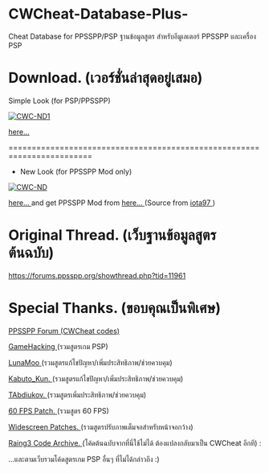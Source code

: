 # CWCheat-Database-Plus-
Cheat Database for PPSSPP/PSP
ฐานข้อมูลสูตร สำหรับอีมูเลเตอร์ PPSSPP และเครื่อง PSP

# Download. (เวอร์ชั่นล่าสุดอยู่เสมอ)

Simple Look (for PSP/PPSSPP)

<a href="https://ibb.co/F5XBf5K"><img src="https://i.ibb.co/1rM9prL/CWC-ND1.png" alt="CWC-ND1" border="0"></a>

<a href="https://github.com/Saramagrean/CWCheat-Database-Plus-/archive/master.zip"> here... </a>

========================================================================

- New Look (for PPSSPP Mod only)

<a href="https://ibb.co/N9JB2gg"><img src="https://i.ibb.co/WkMJvNN/CWC-ND.png" alt="CWC-ND" border="0"></a>

<a href="https://github.com/Saramagrean/CWCheat-Database-Plus-/archive/header.zip"> here... </a> and get PPSSPP Mod from <a href="https://www.facebook.com/PPSSPPManiac/posts/811314306015370"> here... </a> (Source from <a href="https://github.com/iota97/ppssppiota97"> iota97 </a> ) 

# Original Thread. (เว็บฐานข้อมูลสูตรต้นฉบับ)
https://forums.ppsspp.org/showthread.php?tid=11961

# Special Thanks. (ขอบคุณเป็นพิเศษ)

<a href="https://forums.ppsspp.org/forumdisplay.php?fid=31"> PPSSPP Forum (CWCheat codes) </a>

<a href="https://gamehacking.org/system/psp/all"> GameHacking </a> (รวมสูตรเกม PSP)

<a href="https://github.com/LunaMoo/PPSSPP_workarounds"> LunaMoo </a> (รวมสูตรแก้ไขปัญหา/เพิ่มประสิทธิภาพ/ช่วยควบคุม)

<a href="http://forums.ppsspp.org/showthread.php?tid=22787"> Kabuto_Kun. </a> (รวมสูตรแก้ไขปัญหา/เพิ่มประสิทธิภาพ/ช่วยควบคุม)

<a href="https://github.com/TAbdiukov/PPSSPP-patches"> TAbdiukov. </a> (รวมสูตรเพิ่มประสิทธิภาพ/ช่วยควบคุม)

<a href="http://forums.ppsspp.org/showthread.php?tid=22800"> 60 FPS Patch. </a> (รวมสูตร 60 FPS)

<a href="https://forums.ppsspp.org/showthread.php?tid=26189"> Widescreen Patches. </a> (รวมสูตรปรับภาพเต็มจอสำหรับหน้าจอกว้าง)

<a href="[https://forums.ppsspp.org/forumdisplay.php?fid=31](https://raing3.gshi.org/psp-utilities/#!/code-archive/)"> Raing3 Code Archive. </a> (โค้ดต้นฉบับจากที่นี่ใช้ไม่ได้ ต้องแปลงกลับมาเป็น CWCheat อีกที) :

...และตามเว็บรวมโค้ดสูตรเกม PSP อื่นๆ ที่ไม่ได้กล่าวถึง :)
